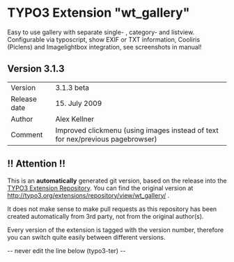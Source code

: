 # TYPO3 Extension "wt_gallery"
Easy to use gallery with separate single- , category- and listview. Configurable via typoscript, show EXIF or TXT information, Cooliris (Piclens) and Imagelightbox integration, see screenshots in manual!

## Version 3.1.3




<table>
	<tr><td>Version</td><td>3.1.3 beta</td></tr>
	<tr><td>Release date</td><td>15. July 2009</td></tr>
	<tr><td>Author</td><td>Alex Kellner</td></tr>
	<tr><td>Comment</td><td>Improved clickmenu (using images instead of text for nex/previous pagebrowser)</td></tr>
</table>

## !! Attention !!
This is an **automatically** generated git version, based on the release into the [TYPO3 Extension Repository](http://www.typo3.org/extensions/).
You can find the original version at http://typo3.org/extensions/repository/view/wt_gallery/ .

It does not make sense to make pull requests as this repository has been created automatically from 3rd party, not from the original author(s).

Every version of the extension is tagged with the version number, therefore you can switch quite easily between different versions.


-- never edit the line below (typo3-ter) --